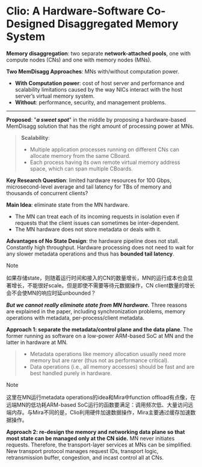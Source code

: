 # Clio: A Hardware-Software Co-Designed Disaggregated Memory System

**Memory disaggregation**: two separate **network-attached pools**, one with compute nodes (CNs) and one with memory nodes (MNs).

**Two MemDisagg Approaches**: MNs with/without computation power.

* **With Computation power**: cost of host server and performance and scalability limitations caused by the way NICs interact with the host server’s virtual memory system.
* **Without**: performance, security, and management problems.

----

**Proposed**: "***a sweet spot***" in the middle by proposing a hardware-based MemDisagg solution that has the right amount of processing power at MNs.

> **Scalability**:
>
> * Multiple application processes running on different CNs can allocate memory from the same CBoard.
> * Each process having its own remote virtual memory address space, which can span multiple CBoards.

**Key Research Question**: limited hardware resources for 100 Gbps, microsecond-level average and tail latency for TBs of memory and thousands of concurrent clients?

**Main Idea**: eliminate state from the MN hardware.

* The MN can treat each of its incoming requests in isolation even if requests that the client issues can sometimes be inter-dependent.
* The MN hardware does not store metadata or deals with it.

**Advantages of No State Design**: the hardware pipeline does not stall. Constantly high throughput. Hardware processing does not need to wait for any slower metadata operations and thus has **bounded tail latency**.

> [!note]
>
> 如果存储state，则随着运行时间和接入的CN的数量增长，MN的运行成本也会显著增长，不能很好scale。但是即使不需要等待元数据操作，CN client数量的增长会不会使MN的响应时延unbounded？

***But we cannot really eliminate state from MN hardware.*** Three reasons are explained in the paper, including synchronization problems, memory operations with metadata, per-process/client metadata.

**Approach 1: separate the metadata/control plane and the data plane**. The former running as software on a low-power ARM-based SoC at MN and the latter in hardware at MN.

> * Metadata operations like memory allocation usually need more memory but are rarer (thus not as performance critical).
> * Data operations (i.e., all memory accesses) should be fast and are best handled purely in hardware.

> [!note]
>
> 这里在MN运行metadata operations的idea和Mira中function offload有点像，在远端MN的低功耗ARM-based SoC运行的函数要满足：调用频次低、大量访问远端内存。与Mira不同的是，Clio利用硬件加速数据操作，Mira主要通过缓存加速数据操作。

**Approach 2: re-design the memory and networking data plane so that most state can be managed only at the CN side.** MN never initiates requests. Therefore, the transport-layer services at MNs can be simplified. New transport protocol manages request IDs, transport logic, retransmission buffer, congestion, and incast control all at CNs.

